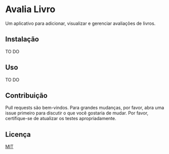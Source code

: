 # Avalia Livro

Um aplicativo para adicionar, visualizar e gerenciar avaliações de livros.

## Instalação

TO DO

## Uso

TO DO

## Contribuição
Pull requests são bem-vindos. Para grandes mudanças, por favor, abra uma issue
primeiro para discutir o que você gostaria de mudar. Por favor, certifique-se de 
atualizar os testes apropriadamente.

## Licença
[MIT](https://choosealicense.com/licenses/mit/)
